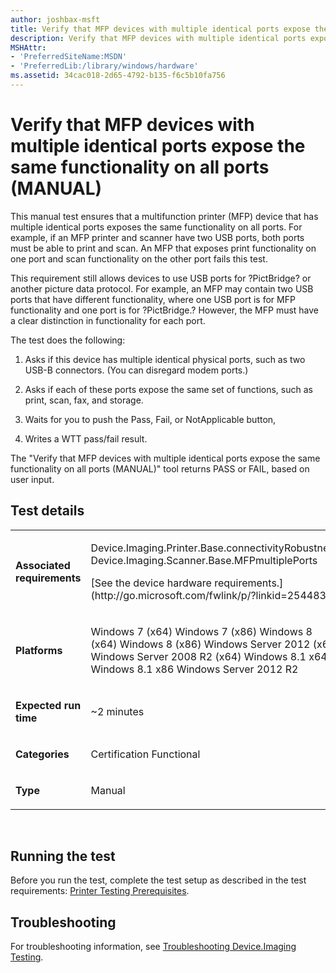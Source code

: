 ```yaml
---
author: joshbax-msft
title: Verify that MFP devices with multiple identical ports expose the same functionality on all ports (MANUAL)
description: Verify that MFP devices with multiple identical ports expose the same functionality on all ports (MANUAL)
MSHAttr:
- 'PreferredSiteName:MSDN'
- 'PreferredLib:/library/windows/hardware'
ms.assetid: 34cac018-2d65-4792-b135-f6c5b10fa756
---
```


# Verify that MFP devices with multiple identical ports expose the same functionality on all ports (MANUAL)


This manual test ensures that a multifunction printer (MFP) device that has multiple identical ports exposes the same functionality on all ports. For example, if an MFP printer and scanner have two USB ports, both ports must be able to print and scan. An MFP that exposes print functionality on one port and scan functionality on the other port fails this test.

This requirement still allows devices to use USB ports for ?PictBridge? or another picture data protocol. For example, an MFP may contain two USB ports that have different functionality, where one USB port is for MFP functionality and one port is for ?PictBridge.? However, the MFP must have a clear distinction in functionality for each port.

The test does the following:

1.  Asks if this device has multiple identical physical ports, such as two USB-B connectors. (You can disregard modem ports.)

2.  Asks if each of these ports expose the same set of functions, such as print, scan, fax, and storage.

3.  Waits for you to push the Pass, Fail, or NotApplicable button,

4.  Writes a WTT pass/fail result.

The "Verify that MFP devices with multiple identical ports expose the same functionality on all ports (MANUAL)" tool returns PASS or FAIL, based on user input.

## Test details


<table>
<colgroup>
<col width="50%" />
<col width="50%" />
</colgroup>
<tbody>
<tr class="odd">
<td><p><strong>Associated requirements</strong></p></td>
<td><p>Device.Imaging.Printer.Base.connectivityRobustness Device.Imaging.Scanner.Base.MFPmultiplePorts</p>
<p>[See the device hardware requirements.](http://go.microsoft.com/fwlink/p/?linkid=254483)</p></td>
</tr>
<tr class="even">
<td><p><strong>Platforms</strong></p></td>
<td><p>Windows 7 (x64) Windows 7 (x86) Windows 8 (x64) Windows 8 (x86) Windows Server 2012 (x64) Windows Server 2008 R2 (x64) Windows 8.1 x64 Windows 8.1 x86 Windows Server 2012 R2</p></td>
</tr>
<tr class="odd">
<td><p><strong>Expected run time</strong></p></td>
<td><p>~2 minutes</p></td>
</tr>
<tr class="even">
<td><p><strong>Categories</strong></p></td>
<td><p>Certification Functional</p></td>
</tr>
<tr class="odd">
<td><p><strong>Type</strong></p></td>
<td><p>Manual</p></td>
</tr>
</tbody>
</table>

 

## Running the test


Before you run the test, complete the test setup as described in the test requirements: [Printer Testing Prerequisites](printer-testing-prerequisites.md).

## Troubleshooting


For troubleshooting information, see [Troubleshooting Device.Imaging Testing](troubleshooting-deviceimaging-testing.md).

 

 







